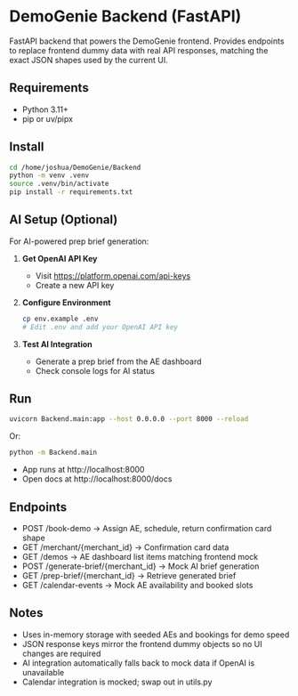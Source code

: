 # DemoGenie Backend (FastAPI)

FastAPI backend that powers the DemoGenie frontend. Provides endpoints to replace frontend dummy data with real API responses, matching the exact JSON shapes used by the current UI.

## Requirements
- Python 3.11+
- pip or uv/pipx

## Install
```bash
cd /home/joshua/DemoGenie/Backend
python -m venv .venv
source .venv/bin/activate
pip install -r requirements.txt
```

## AI Setup (Optional)
For AI-powered prep brief generation:

1. **Get OpenAI API Key**
   - Visit https://platform.openai.com/api-keys
   - Create a new API key

2. **Configure Environment**
   ```bash
   cp env.example .env
   # Edit .env and add your OpenAI API key
   ```

3. **Test AI Integration**
   - Generate a prep brief from the AE dashboard
   - Check console logs for AI status

## Run
```bash
uvicorn Backend.main:app --host 0.0.0.0 --port 8000 --reload
```
Or:
```bash
python -m Backend.main
```

- App runs at http://localhost:8000
- Open docs at http://localhost:8000/docs

## Endpoints
- POST /book-demo → Assign AE, schedule, return confirmation card shape
- GET /merchant/{merchant_id} → Confirmation card data
- GET /demos → AE dashboard list items matching frontend mock
- POST /generate-brief/{merchant_id} → Mock AI brief generation
- GET /prep-brief/{merchant_id} → Retrieve generated brief
- GET /calendar-events → Mock AE availability and booked slots

## Notes
- Uses in-memory storage with seeded AEs and bookings for demo speed
- JSON response keys mirror the frontend dummy objects so no UI changes are required
- AI integration automatically falls back to mock data if OpenAI is unavailable
- Calendar integration is mocked; swap out in utils.py


